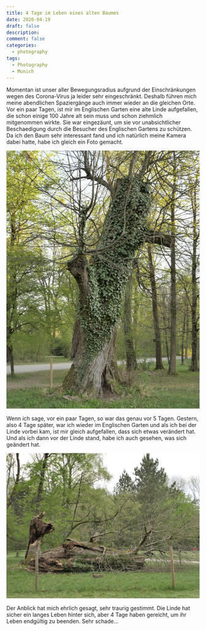 ```yaml
---
title: 4 Tage im Leben eines alten Baumes
date: 2020-04-19
draft: false
description:
comment: false
categories:
  - photography
tags: 
  - Photography
  - Munich
---
```


Momentan ist unser aller Bewegungsradius aufgrund der Einschränkungen wegen des Corona-Virus ja leider sehr eingeschränkt. Deshalb führen mich meine abendlichen Spaziergänge auch immer wieder an die gleichen Orte.
Vor ein paar Tagen, ist mir im Englischen Garten eine alte Linde aufgefallen, die schon einige 100 Jahre alt sein muss und schon ziehmlich mitgenommen wirkte. Sie war eingezäunt, um sie vor unabsichtlicher Beschaedigung durch die Besucher des Englischen Gartens zu schützen. Da ich den Baum sehr interessant fand und ich natürlich meine Kamera dabei hatte, habe ich gleich ein Foto gemacht.

![Linde vor 5 Tagen](/images/posts/2020-04-19_FourDaysInLifeOfAnOldTree/before.jpg)

Wenn ich sage, vor ein paar Tagen, so war das genau vor 5 Tagen. Gestern, also 4 Tage später, war ich wieder im Englischen Garten und als ich bei der Linde vorbei kam, ist mir gleich aufgefallen, dass sich etwas verändert hat. Und als ich dann vor der Linde stand, habe ich auch gesehen, was sich geändert hat.

![Linde gestern](/images/posts/2020-04-19_FourDaysInLifeOfAnOldTree/after.jpg)

Der Anblick hat mich ehrlich gesagt, sehr traurig gestimmt. Die Linde hat sicher ein langes Leben hinter sich, aber 4 Tage haben gereicht, um ihr Leben endgültig zu beenden. Sehr schade...
